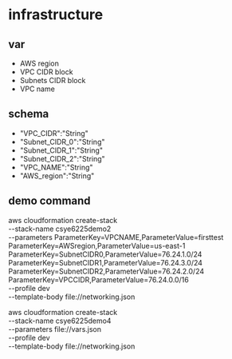 # infrastructure
## var
* AWS region
* VPC CIDR block
* Subnets CIDR block
* VPC name
## schema
* "VPC_CIDR":"String"
* "Subnet_CIDR_0":"String"
* "Subnet_CIDR_1":"String"
* "Subnet_CIDR_2":"String"
* "VPC_NAME":"String"
* "AWS_region":"String"
## demo command
aws cloudformation create-stack \
  --stack-name csye6225demo2 \
  --parameters ParameterKey=VPCNAME,ParameterValue=firsttest \
  ParameterKey=AWSregion,ParameterValue=us-east-1 \
  ParameterKey=SubnetCIDR0,ParameterValue=76.24.1.0/24 \
  ParameterKey=SubnetCIDR1,ParameterValue=76.24.3.0/24 \
  ParameterKey=SubnetCIDR2,ParameterValue=76.24.2.0/24 \
  ParameterKey=VPCCIDR,ParameterValue=76.24.0.0/16 \
  --profile dev \
  --template-body file://networking.json

aws cloudformation create-stack \
  --stack-name csye6225demo4 \
  --parameters file://vars.json \
  --profile dev \
  --template-body file://networking.json
